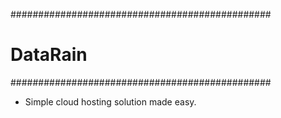 ###############################################
# DataRain						  #
###############################################
- Simple cloud hosting solution made easy. 
